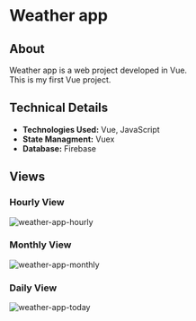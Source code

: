 # Weather app

## About
Weather app is a web project developed in Vue. <br/>This is my first Vue project.

## Technical Details
- **Technologies Used:** Vue, JavaScript
- **State Managment:** Vuex
- **Database:** Firebase


## Views

### Hourly View

![weather-app-hourly](https://github.com/user-attachments/assets/3c5df29d-5f54-412f-906a-bd898dcb996b)

### Monthly View

![weather-app-monthly](https://github.com/user-attachments/assets/38fb27d5-ddbc-4c3f-9927-cd47eb85d5bb)

### Daily View

![weather-app-today](https://github.com/user-attachments/assets/e887b7cf-23e0-48a4-bbea-3db6dbfc0f1a)
